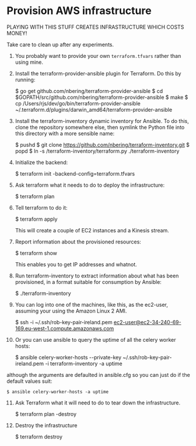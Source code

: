 # Provision AWS infrastructure

PLAYING WITH THIS STUFF CREATES INFRASTRUCTURE WHICH COSTS MONEY!

Take care to clean up after any experiments.

1. You probably want to provide your own `terraform.tfvars` rather than using
   mine.

2. Install the terraform-provider-ansible plugin for Terraform. Do this by
   running:

     $ go get github.com/nbering/terraform-provider-ansible
     $ cd $GOPATH/src/github.com/nbering/terraform-provider-ansible
     $ make
     $ cp /Users/rjs/dev/go/bin/terraform-provider-ansible ~/.terraform.d/plugins/darwin_amd64/terraform-provider-ansible

3. Install the terraform-inventory dynamic inventory for Ansible. To do this,
   clone the repository somewhere else, then symlink the Python file into this
   directory with a more sensible name:

     $ pushd <somewhere-else>
     $ git clone https://github.com/nbering/terraform-inventory.git
     $ popd
     $ ln -s <somewhere-else>/terraform-inventory/terraform.py ./terraform-inventory

4. Initialize the backend:

    $ terraform init -backend-config=terraform.tfvars

5. Ask terraform what it needs to do to deploy the infrastructure:

    $ terraform plan

6. Tell terraform to do it:

    $ terraform apply

   This will create a couple of EC2 instances and a Kinesis stream.

7. Report information about the provisioned resources:

    $ terraform show

   This enables you to get IP addresses and whatnot.

8. Run terraform-inventory to extract information about what has been
   provisioned, in a format suitable for consumption by Ansible:

     $ ./terraform-inventory

9. You can log into one of the machines, like this, as the ec2-user,
   assuming your using the Amazon Linux 2 AMI.

    $ ssh -i ~/.ssh/rob-key-pair-ireland.pem ec2-user@ec2-34-240-69-169.eu-west-1.compute.amazonaws.com

10. Or you can use ansible to query the uptime of all the celery worker hosts:

    $ ansible celery-worker-hosts --private-key ~/.ssh/rob-key-pair-ireland.pem -i terraform-inventory -a uptime

   although the arguments are defaulted in ansible.cfg so you can just do if the
   default values suit:

    $ ansible celery-worker-hosts -a uptime

11. Ask Terraform what it will need to do to tear down the infrastructure.

    $ terraform plan -destroy

12. Destroy the infrastructure

    $ terraform destroy
